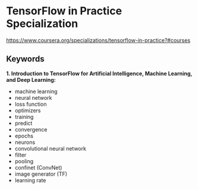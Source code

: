# TensorFlow in Practice Specialization
https://www.coursera.org/specializations/tensorflow-in-practice?#courses

## Keywords

**1. Introduction to TensorFlow for Artificial Intelligence, Machine Learning, and Deep Learning:**
- machine learning
- neural network
- loss function
- optimizers
- training
- predict
- convergence
- epochs
- neurons
- convolutional neural network
- filter
- pooling
- confinet (ConvNet)
- image generator (TF) 
- learning rate

